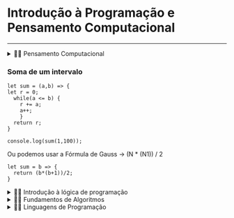 # Introdução à Programação e Pensamento Computacional

---

<details>
  <summary>👩‍💻 Pensamento Computacional</summary>
  
  ---

### O que é Pensamento Computacional?

É o processo de pensamento envolvido na expressão de soluções em passos computacionais ou algoritmos que podem ser implementados no computador.

### Quatro Pilates do Pensamento Computacional

- Decomposição
- Reconhecimento de padrões
- Abstração
- Design de Algoritmos

### Conceitos de POO

- Classes
- Métodos
- Herança
- Polimorfismo

### Habilidades Complementares

- Raciocínio Lógico: É uma forma de pensamento estruturado que permite encontrar a conclusão ou determinar a resolução de um problema.

  - Indução
  - Dedução
  - Abdução

- Aperfeiçoamento: A partir de uma solução, econtrar um ponto de melhora e refinamento.
  - Encontrar solução eficiente
  - Otimizar processos
  - Simplificar linhas de códigos
  - Funções bem definidas

### Decomposição

"If you can't solve a problem, then there is an easier problem that you can solve: find it".

Dado um problema complexo, devemos quebra-lo em problemas menores. Portanto, problemas mais fáceis e gerenciáveis.

- Identificar ou coletar dados
- Agregar os dados
- Funcionalidade

### Padrões

Porque detectar padrões?
Generalizar, com o objetivo de ober resolução para problemas diferentes.

- Modelo base
- Estrutura invariante
- Repetição

### Abstração

Abstração na lógica é a operação intelectual que consiste em reunira numa classe geral, um conjunto de seres ou fenômenos similares.

Como classificar os dados?

- Características
- Pontos essenciais
- Generalizar

### Algoritmos

- Processamento de dados: O Computador recebe, manipula, armazena e processa dados
- Programas: São constituidos pelas instruções e contém passo a passo o que o computador precisa realizar.
- Sequencia de passos com objetivo

Como construir um algoritmo?

- Compreensão do problema
- Definição dados de entrada
- Definir processamento
- Definir dados de saída
- Utilizar um método de construção
- Teste e diagnóstico

Construção

- Narrativa
- Fluxograma
- Pseudocódigo

</details>

### Soma de um intervalo

```
let sum = (a,b) => {
let r = 0;
  while(a <= b) {
  	r += a;
    a++;
	}
  return r;
}

console.log(sum(1,100));
```

Ou podemos usar a Fórmula de Gauss -> (N \* (N1)) / 2

```
let sum = b => {
  return (b*(b+1))/2;
}
```

<details>
  <summary>👩‍💻 Introdução à lógica de programação</summary>
  
- Técnica Linear
    - Execução sequenciada
    - Uma única dimensão
    - Recursos limitados

- Técnica Estruturada

  - Escrita
  - Entendimento
  - Validação
  - Manutenção

- Técnica Modular
  - Simplificação do problema
  - Decomposição
  - Verificação por módulos

</details>

<details>
  <summary>👩‍💻 Fundamentos de Algoritmos</summary>

### Tipologia e variáveis

- Numéricos

  - Inteiros
  - Reais

- Lógicos (boolean)

  - Verdadeiro 1
  - Falso 0

- Variáveis
  - Mutáveis
  - Inconstante
  - Pode ser sobrescrita

### Instruções Primitivas

- Variáveis
- Constantes

### Estruturas Condicionais e Operadores

- If
- Else if
- Else

### Estruturas de Repetição

- For
- While
- do while

### O que são funções

São pedaço de código que realizam alguma tarefa e que são escritos separadamente para serem reutilizados e darem legibilidade ao código.

  </details>

<details>
  <summary>👩‍💻 Linguagens de Programação</summary>

### Como um computador entende um programa?

Os Compiladores pegam o código base, de alto nível e traduzem retornando o programa objeto (baixo nível) que pode ser interpretado pela máquina.

### Características de um programa

- Desenvolvimento de programas
  - Legibilidade
  - Redigibilidade
  - Confiabilidade
  - Custo

### Paradigmas de Programação

Forma de resolução de problemas com diretrizes e limitações específicas de cada paradigma utilizando linguagem de programação.

- Classificação

  - Orientação à objeto
  - Procedural
  - Funcional
  - Estruturado
  - Computação Distribuída
  - Lógico

### Primeiro contato com a programação

Como já sou macaco velho eu decidi fazer esta etapa em js mesmo

```
function mediaAluno(n1, n2) {
	return (n1 + n2)/2;
}
```

  </details>
